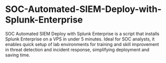 # SOC-Automated-SIEM-Deploy-with-Splunk-Enterprise
SOC Automated SIEM Deploy with Splunk Enterprise is a script that installs Splunk Enterprise on a VPS in under 5 minutes. Ideal for SOC analysts, it enables quick setup of lab environments for training and skill improvement in threat detection and incident response, simplifying deployment and saving time.
